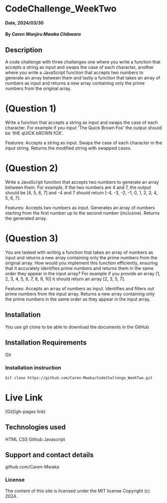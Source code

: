 # CodeChallenge_WeekTwo

#### Date, 2024/03/30

#### By *Caren Wanjiru Mwaka Chibwara*

## Description
A code challenge with three challenges one where you  write a function that accepts a string as input and swaps the case of each character, another where you write a JavaScript function that accepts two numbers to generate an array between them and lastly a function that takes an array of numbers as input and returns a new array containing only the prime numbers from the original array.

# (Question 1)
Write a function that accepts a string as input and swaps the case of each character. For example if you input 'The Quick Brown Fox' the output should be 'tHE qUICK bROWN fOX'.

Features:
Accepts a string as input.
Swaps the case of each character in the input string.
Returns the modified string with swapped cases.


# (Question 2)
Write a JavaScript function that accepts two numbers to generate an array between them. For example, if the two numbers are 4 and 7, the output should be [4, 5, 6, 7] and -4 and 7 should return [-4, -3, -2, -1, 0, 1, 2, 3, 4, 5, 6, 7].

Features:
Accepts two numbers as input.
Generates an array of numbers starting from the first number up to the second number (inclusive).
Returns the generated array.

# (Question 3)
You are tasked with writing a function that takes an array of numbers as input and returns a new array containing only the prime numbers from the original array. How would you implement this function efficiently, ensuring that it accurately identifies prime numbers and returns them in the same order they appear in the input array? For example if you provide an array [1, 2, 3, 4, 5, 6, 7, 8, 9, 10] it should return an array [2, 3, 5, 7].

Features:
Accepts an array of numbers as input.
Identifies and filters out prime numbers from the input array.
Returns a new array containing only the prime numbers in the same order as they appear in the input array.

## Installation
You use git clone to be able to download the documents in the GitHub

## Installation Requirements
Git

### Installation instruction
```
Git clone https://github.com/Caren-Mwaka/CodeChallenge_WeekTwo.git

```
# Live Link
[Git](gh-pages link)

## Technologies used
HTML
CSS
Github
Javascript

## Support and contact details
github.com/Caren-Mwaka

### License
The content of this site is licensed under the MIT license
Copyright (c) 2024.

